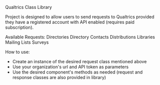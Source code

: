 Qualtrics Class Library

Project is designed to allow users to send requests to Qualtrics provided they have a registered account with API enabled (requires paid subscription).

Available Requests:
Directories
Directory Contacts
Distributions
Libraries
Mailing Lists
Surveys

How to use:
- Create an instance of the desired request class mentioned above
- Use your organization's url and API token as parameters
- Use the desired component's methods as needed (request and response classes are also provided in library)